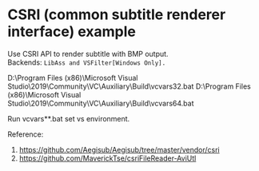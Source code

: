 # CSRI (common subtitle renderer interface) example
Use CSRI API to render subtitle with BMP output.<br>
Backends: `LibAss and VSFilter[Windows Only].`

D:\Program Files (x86)\Microsoft Visual Studio\2019\Community\VC\Auxiliary\Build\vcvars32.bat
D:\Program Files (x86)\Microsoft Visual Studio\2019\Community\VC\Auxiliary\Build\vcvars64.bat

Run vcvars**.bat set vs environment.

Reference: 
1. https://github.com/Aegisub/Aegisub/tree/master/vendor/csri
2. https://github.com/MaverickTse/csriFileReader-AviUtl
